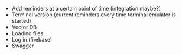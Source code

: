 * Add reminders at a certain point of time (integration maybe?)
* Terminal version (current reminders every time terminal emulator is started)
* Vector DB
* Loading files
* Log in (firebase)
* Swagger
